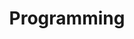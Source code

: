 ---
title: Programming
layout: collection
permalink: /programming/
collection: programming
entries_layout: grid
show_excerpts: false
sort_by: date
---